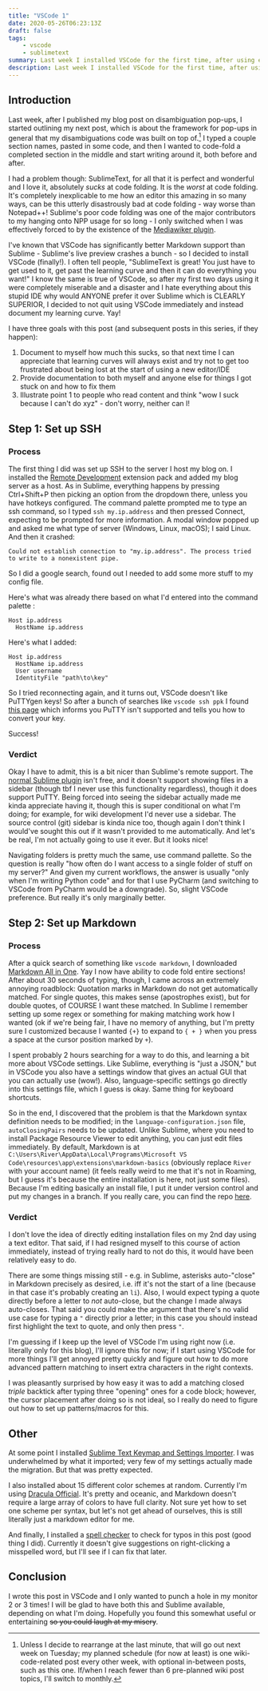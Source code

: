 ```yaml
---
title: "VSCode 1"
date: 2020-05-26T06:23:13Z
draft: false
tags:
    - vscode
    - sublimetext
summary: Last week I installed VSCode for the first time, after using exclusively SublimeText for about two years (and Notepad++ prior to that). I'm going to document my learning curve.
description: Last week I installed VSCode for the first time, after using exclusively SublimeText for about two years (and Notepad++ prior to that). I'm going to document my learning curve.
---
```

## Introduction
Last week, after I published my blog post on disambiguation pop-ups, I started outlining my next post, which is about the framework for pop-ups in general that my disambiguations code was built on top of.[^schedule] I typed a couple section names, pasted in some code, and then I wanted to code-fold a completed section in the middle and start writing around it, both before and after.
[^schedule]: Unless I decide to rearrange at the last minute, that will go out next week on Tuesday; my planned schedule (for now at least) is one wiki-code-related post every other week, with optional in-between posts, such as this one. If/when I reach fewer than 6 pre-planned wiki post topics, I'll switch to monthly.

I had a problem though: SublimeText, for all that it is perfect and wonderful and I love it, absolutely *sucks* at code folding. It is the *worst* at code folding. It's completely inexplicable to me how an editor this amazing in so many ways, can be this utterly disastrously bad at code folding - way worse than Notepad++! Sublime's poor code folding was one of the major contributors to my hanging onto NPP usage for so long - I only switched when I was effectively forced to by the existence of the [Mediawiker plugin](https://river.me/blog/sublime-for-mediawiki/).

I've known that VSCode has significantly better Markdown support than Sublime - Sublime's live preview crashes a bunch - so I decided to install VSCode (finally!). I often tell people, "SublimeText is great! You just have to get used to it, get past the learning curve and then it can do everything you want!" I know the same is true of VSCode, so after my first two days using it were completely miserable and a disaster and I hate everything about this stupid IDE why would ANYONE prefer it over Sublime which is CLEARLY SUPERIOR, I decided to not quit using VSCode immediately and instead document my learning curve. Yay!

I have three goals with this post (and subsequent posts in this series, if they happen):
1. Document to myself how much this sucks, so that next time I can appreciate that learning curves will always exist and try not to get too frustrated about being lost at the start of using a new editor/IDE
2. Provide documentation to both myself and anyone else for things I got stuck on and how to fix them
3. Illustrate point 1 to people who read content and think "wow I suck because I can't do xyz" - don't worry, neither can I!
## Step 1: Set up SSH
### Process
The first thing I did was set up SSH to the server I host my blog on. I installed the [Remote Development](https://marketplace.visualstudio.com/items?itemName=ms-vscode-remote.vscode-remote-extensionpack) extension pack and added my blog server as a host. As in Sublime, everything happens by pressing Ctrl+Shift+P then picking an option from the dropdown there, unless you have hotkeys configured. The command palette prompted me to type an ssh command, so I typed `ssh my.ip.address` and then pressed Connect, expecting to be prompted for more information. A modal window popped up and asked me what type of server (Windows, Linux, macOS); I said Linux. And then it crashed:
```
Could not establish connection to "my.ip.address". The process tried to write to a nonexistent pipe.
```

So I did a google search, found out I needed to add some more stuff to my config file.

Here's what was already there based on what I'd entered into the command palette :
```
Host ip.address
  HostName ip.address
```

Here's what I added:
```
Host ip.address
  HostName ip.address
  User username
  IdentityFile "path\to\key"
```

So I tried reconnecting again, and it turns out, VSCode doesn't like PuTTYgen keys! So after a bunch of searches like `vscode ssh ppk` I found [this page](https://code.visualstudio.com/docs/remote/troubleshooting#_reusing-a-key-generated-in-puttygen) which informs you PuTTY isn't supported and tells you how to convert your key.

Success!

### Verdict
Okay I have to admit, this is a bit nicer than Sublime's remote support. The [normal Sublime plugin](https://codexns.io/products/sftp_for_sublime) isn't free, and it doesn't support showing files in a sidebar (though tbf I never use this functionality regardless), though it does support PuTTY. Being forced into seeing the sidebar actually made me kinda appreciate having it, though this is super conditional on what I'm doing; for example, for wiki development I'd never use a sidebar. The source control (git) sidebar is kinda nice too, though again I don't think I would've sought this out if it wasn't provided to me automatically. And let's be real, I'm not actually going to use it ever. But it looks nice!

Navigating folders is pretty much the same, use command pallette. So the question is really "how often do I want access to a single folder of stuff on my server?" And given my current workflows, the answer is usually "only when I'm writing Python code" and for that I use PyCharm (and switching to VSCode from PyCharm would be a downgrade). So, slight VSCode preference. But really it's only marginally better.

## Step 2: Set up Markdown
### Process 
After a quick search of something like `vscode markdown`, I downloaded [Markdown All in One](https://marketplace.visualstudio.com/items?itemName=yzhang.markdown-all-in-one). Yay I now have ability to code fold entire sections! After about 30 seconds of typing, though, I came across an extremely annoying roadblock: Quotation marks in Markdown do not get automatically matched. For single quotes, this makes sense (apostrophes exist), but for double quotes, of COURSE I want these matched. In Sublime I remember setting up some regex or something for making matching work how I wanted (ok if we're being fair, I have no memory of anything, but I'm pretty sure I customized because I wanted `{+}` to expand to `{ + }` when you press a space at the cursor position marked by `+`).

I spent probably 2 hours searching for a way to do this, and learning a bit more about VSCode settings. Like Sublime, everything is "just a JSON," but in VSCode you also have a settings window that gives an actual GUI that you can actually use (wow!). Also, language-specific settings go directly into this settings file, which I guess is okay. Same thing for keyboard shortcuts.

So in the end, I discovered that the problem is that the Markdown syntax definition needs to be modified; in the `language-configuration.json` file, `autoClosingPairs` needs to be updated. Unlike Sublime, where you need to install Package Resource Viewer to edit anything, you can just edit files immediately. By default, Markdown is at `C:\Users\River\AppData\Local\Programs\Microsoft VS Code\resources\app\extensions\markdown-basics` (obviously replace `River` with your account name) (it feels really weird to me that it's not in Roaming, but I guess it's because the entire installation is here, not just some files). Because I'm editing basically an install file, I put it under version control and put my changes in a branch. If you really care, you can find the repo [here](https://github.com/RheingoldRiver/vscode-markdown-syntax/tree/my-changes).

### Verdict
I don't love the idea of directly editing installation files on my 2nd day using a text editor. That said, if I had resigned myself to this course of action immediately, instead of trying really hard to not do this, it would have been relatively easy to do.

There are some things missing still - e.g. in Sublime, asterisks auto-"close" in Markdown precisely as desired, i.e. iff it's not the start of a line (because in that case it's probably creating an `li`). Also, I would expect typing a quote directly before a letter to *not* auto-close, but the change I made always auto-closes. That said you could make the argument that there's no valid use case for typing a `"` directly prior a letter; in this case you should instead first highlight the text to quote, and only then press `"`.

I'm guessing if I keep up the level of VSCode I'm using right now (i.e. literally only for this blog), I'll ignore this for now; if I start using VSCode for more things I'll get annoyed pretty quickly and figure out how to do more advanced pattern matching to insert extra characters in the right contexts.

I was pleasantly surprised by how easy it was to add a matching closed *triple* backtick after typing three "opening" ones for a code block; however, the cursor placement after doing so is not ideal, so I really do need to figure out how to set up patterns/macros for this.

## Other
At some point I installed [Sublime Text Keymap and Settings Importer](https://marketplace.visualstudio.com/items?itemName=ms-vscode.sublime-keybindings). I was underwhelmed by what it imported; very few of my settings actually made the migration. But that was pretty expected.

I also installed about 15 different color schemes at random. Currently I'm using [Dracula Official](https://marketplace.visualstudio.com/items?itemName=dracula-theme.theme-dracula). It's pretty and oceanic, and Markdown doesn't require a large array of colors to have full clarity. Not sure yet how to set one scheme per syntax, but let's not get ahead of ourselves, this is still literally just a markdown editor for me.

And finally, I installed a [spell checker](https://marketplace.visualstudio.com/items?itemName=streetsidesoftware.code-spell-checker) to check for typos in this post (good thing I did). Currently it doesn't give suggestions on right-clicking a misspelled word, but I'll see if I can fix that later.

## Conclusion
I wrote this post in VSCode and I only wanted to punch a hole in my monitor 2 or 3 times! I will be glad to have both this and Sublime available, depending on what I'm doing. Hopefully you found this somewhat useful or entertaining <s>so you could laugh at my misery</s>.